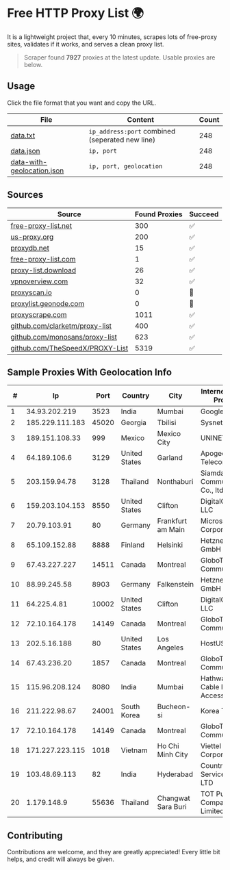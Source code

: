 
# Free HTTP Proxy List 🌍

It is a lightweight project that, every 10 minutes, scrapes lots of free-proxy sites, validates if it works, and serves a clean proxy list.


> Scraper found **7927** proxies at the latest update. Usable proxies are below.

## Usage

Click the file format that you want and copy the URL.


|File|Content|Count|
|----|-------|-----|
|[data.txt](https://raw.githubusercontent.com/themiralay/Proxy-List-World/master/data.txt)|`ip_address:port` combined (seperated new line)|248|
|[data.json](https://raw.githubusercontent.com/themiralay/Proxy-List-World/master/data.json)|`ip, port`|248|
|[data-with-geolocation.json](https://raw.githubusercontent.com/themiralay/Proxy-List-World/master/data-with-geolocation.json)|`ip, port, geolocation`|248|

## Sources

|Source|Found Proxies|Succeed|
|------|-------------|-------|
|[free-proxy-list.net](https://free-proxy-list.net)|300|✅|
|[us-proxy.org](https://www.us-proxy.org)|200|✅|
|[proxydb.net](http://proxydb.net)|15|✅|
|[free-proxy-list.com](https://free-proxy-list.com/?page=&port=&type%5B%5D=http&type%5B%5D=https&up_time=0&search=Search)|1|✅|
|[proxy-list.download](https://www.proxy-list.download/HTTP)|26|✅|
|[vpnoverview.com](https://vpnoverview.com/privacy/anonymous-browsing/free-proxy-servers)|32|✅|
|[proxyscan.io](https://www.proxyscan.io)|0|🚫|
|[proxylist.geonode.com](https://proxylist.geonode.com/api/proxy-list?limit=300&page=1&sort_by=lastChecked&sort_type=desc&protocols=http,https)|0|🚫|
|[proxyscrape.com](https://api.proxyscrape.com/v2/?request=displayproxies&protocol=http&timeout=10000&country=all&ssl=all&anonymity=all)|1011|✅|
|[github.com/clarketm/proxy-list](https://raw.githubusercontent.com/clarketm/proxy-list/master/proxy-list-raw.txt)|400|✅|
|[github.com/monosans/proxy-list](https://raw.githubusercontent.com/monosans/proxy-list/main/proxies/http.txt)|623|✅|
|[github.com/TheSpeedX/PROXY-List](https://raw.githubusercontent.com/TheSpeedX/PROXY-List/master/http.txt)|5319|✅|


## Sample Proxies With Geolocation Info

|#|Ip|Port|Country|City|Internet Service Provider|
|-|--|----|-------|----|-------------------------|
|1|34.93.202.219|3523|India|Mumbai|Google LLC|
|2|185.229.111.183|45020|Georgia|Tbilisi|Sysnet LLC|
|3|189.151.108.33|999|Mexico|Mexico City|UNINET|
|4|64.189.106.6|3129|United States|Garland|Apogee Telecom Inc.|
|5|203.159.94.78|3128|Thailand|Nonthaburi|Siamdata Communication Co., ltd.|
|6|159.203.104.153|8550|United States|Clifton|DigitalOcean, LLC|
|7|20.79.103.91|80|Germany|Frankfurt am Main|Microsoft Corporation|
|8|65.109.152.88|8888|Finland|Helsinki|Hetzner Online GmbH|
|9|67.43.227.227|14511|Canada|Montreal|GloboTech Communications|
|10|88.99.245.58|8903|Germany|Falkenstein|Hetzner Online GmbH|
|11|64.225.4.81|10002|United States|Clifton|DigitalOcean, LLC|
|12|72.10.164.178|14149|Canada|Montreal|GloboTech Communications|
|13|202.5.16.188|80|United States|Los Angeles|HostUS|
|14|67.43.236.20|1857|Canada|Montreal|GloboTech Communications|
|15|115.96.208.124|8080|India|Mumbai|Hathway IP over Cable Internet Access|
|16|211.222.98.67|24001|South Korea|Bucheon-si|Korea Telecom|
|17|72.10.164.178|14149|Canada|Montreal|GloboTech Communications|
|18|171.227.223.115|1018|Vietnam|Ho Chi Minh City|Viettel Corporation|
|19|103.48.69.113|82|India|Hyderabad|Country Online Services PVT LTD|
|20|1.179.148.9|55636|Thailand|Changwat Sara Buri|TOT Public Company Limited|



## Contributing

Contributions are welcome, and they are greatly appreciated! Every
little bit helps, and credit will always be given.

